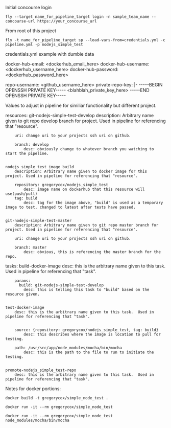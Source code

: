 



Initial concourse login

```
fly --target name_for_pipeline_target login -n sample_team_name --concourse-url https://your_concourse_url
```


From root of this project

```
fly -t name_for_pipeline_target sp --load-vars-from=credentials.yml -c pipeline.yml -p nodejs_simple_test
```


credentials.yml example with dumbie data


docker-hub-email: <dockerhub_email_here>
docker-hub-username: <dockerhub_username_here>
docker-hub-password: <dockerhub_password_here>


repo-username: <github_username_here>
private-repo-key: |-
  -----BEGIN OPENSSH PRIVATE KEY-----
  <blahblah_private_key_here>
  -----END OPENSSH PRIVATE KEY-----




Values to adjust in pipeline for similiar functionality but different project.

resources:
    git-nodejs-simple-test-develop
        description: Arbitrary name given to git repo develop branch for project. Used in pipeline for referencing that "resource".

        uri: change uri to your projects ssh uri on github.

        branch: develop
            desc: obviously change to whatever branch you watching to start the pipeline.


    nodejs_simple_test_image_build
        description: Arbitrary name given to docker image for this project. Used in pipeline for referencing that "resource".

        repository: gregorycox/nodejs_simple_test
            desc: image name on dockerhub that this resource will use(push/pull)
        tag: build
            desc: tag for the image above, "build" is used as a temporary image to test, changed to latest after tests have passed.


    git-nodejs-simple-test-master
        description: Arbitrary name given to git repo master branch for project. Used in pipeline for referencing that "resource".

        uri: change uri to your projects ssh uri on github.

        branch: master
            desc: obvious, this is referencing the master branch for the repo.

tasks:
    build-docker-image
        desc: this is the arbitrary name given to this task.  Used in pipeline for referencing that "task".

        params:
          build: git-nodejs-simple-test-develop
            desc: this is telling this task to "build" based on the resource given.


    test-docker-image
        desc: this is the arbitrary name given to this task.  Used in pipeline for referencing that "task".


        source: {repository: gregorycox/nodejs_simple_test, tag: build}
            desc: this describes where the image is location to pull for testing.

        path: /usr/src/app/node_modules/mocha/bin/mocha
            desc: this is the path to the file to run to initiate the testing.


    promote-nodejs_simple_test-repo
        desc: this is the arbitrary name given to this task.  Used in pipeline for referencing that "task".




Notes for docker portions:

```
docker build -t gregorycox/simple_node_test .

docker run -it --rm gregorycox/simple_node_test

docker run -it --rm gregorycox/simple_node_test node_modules/mocha/bin/mocha
```


